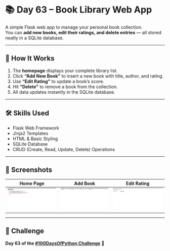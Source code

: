 # 📚 Day 63 – Book Library Web App

A simple Flask web app to manage your personal book collection.  
You can **add new books, edit their ratings, and delete entries** — all stored neatly in a SQLite database.

---

## 🚀 How It Works
1. The **homepage** displays your complete library list.  
2. Click **“Add New Book”** to insert a new book with title, author, and rating.  
3. Use **“Edit Rating”** to update a book’s score.  
4. Hit **“Delete”** to remove a book from the collection.  
5. All data updates instantly in the SQLite database.

---

## 🛠 Skills Used
- Flask Web Framework  
- Jinja2 Templates  
- HTML & Basic Styling  
- SQLite Database  
- CRUD (Create, Read, Update, Delete) Operations  

---

## 📸 Screenshots
| Home Page | Add Book | Edit Rating |
|------------|-----------|-------------|
| <img src="screenshots/homepage.png" width="350"/> | <img src="screenshots/addbook.png" width="350"/> | <img src="screenshots/editrating.png" width="350"/> |

---

## 📅 Challenge
**Day 63 of the [#100DaysOfPython Challenge](https://github.com/chiragdhawan07/100-days-of-python)** 💯
